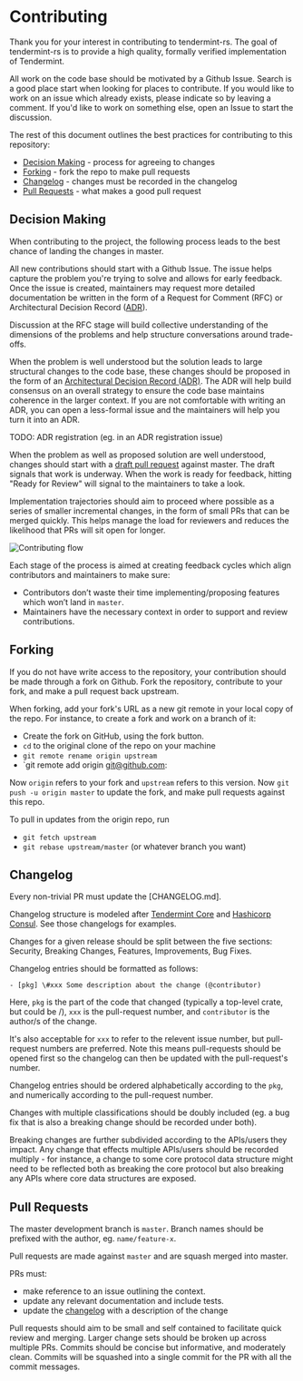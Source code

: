 # Contributing

Thank you for your interest in contributing to tendermint-rs. The goal
of tendermint-rs is to provide a high quality, formally verified implementation of
Tendermint.

All work on the code base should be motivated by a Github
Issue. Search is a good place start when looking for places to contribute. If you
would like to work on an issue which already exists, please indicate so
by leaving a comment. If you'd like to work on something else, open an Issue to
start the discussion.

The rest of this document outlines the best practices for contributing to this
repository:

- [Decision Making](#decision-making) - process for agreeing to changes
- [Forking](#forking) - fork the repo to make pull requests
- [Changelog](#changelog) - changes must be recorded in the changelog
- [Pull Requests](#pull-requests) - what makes a good pull request

## Decision Making

When contributing to the project, the following process leads to the best chance of
landing the changes in master.

All new contributions should start with a Github
Issue. The issue helps capture the problem you're trying to solve and allows for
early feedback. Once the issue is created, maintainers may request more detailed
documentation be written in the form of a Request for Comment (RFC) or
Architectural Decision Record
([ADR](https://github.com/informalsystems/tendermint-rs/blob/master/docs/architecture/README.md)).

Discussion at the RFC stage will build collective understanding of the dimensions
of the problems and help structure conversations around trade-offs.

When the problem is well understood but the solution leads to large
structural changes to the code base, these changes should be proposed in
the form of an [Architectural Decision Record
(ADR)](./docs/architecture/). The ADR will help build consensus on an
overall strategy to ensure the code base maintains coherence
in the larger context. If you are not comfortable with writing an ADR,
you can open a less-formal issue and the maintainers will help you
turn it into an ADR. 

TODO: ADR registration (eg. in an ADR registration issue)

When the problem as well as proposed solution are well understood,
changes should start with a [draft
pull request](https://github.blog/2019-02-14-introducing-draft-pull-requests/)
against master. The draft signals that work is underway. When the work
is ready for feedback, hitting "Ready for Review" will signal to the
maintainers to take a look.

Implementation trajectories should aim to proceed where possible as a series
of smaller incremental changes, in the form of small PRs that can be merged
quickly. This helps manage the load for reviewers and reduces the likelihood
that PRs will sit open for longer.

![Contributing
flow](https://github.com/tendermint/tendermint/blob/v0.33.6/docs/imgs/contributing.png)

Each stage of the process is aimed at creating feedback cycles which align contributors and maintainers to make sure:

- Contributors don’t waste their time implementing/proposing features which won’t land in `master`.
- Maintainers have the necessary context in order to support and review contributions.

## Forking

If you do not have write access to the repository, your contribution should be 
made through a fork on Github. Fork the repository, contribute to your fork,
and make a pull request back upstream.

When forking, add your fork's URL as a new git remote in your local copy of the
repo. For instance, to create a fork and work on a branch of it:

- Create the fork on GitHub, using the fork button.
- `cd` to the original clone of the repo on your machine
- `git remote rename origin upstream`
- `git remote add origin git@github.com:<location of fork>

Now `origin` refers to your fork and `upstream` refers to this version.
Now `git push -u origin master` to update the fork, and make pull requests against this repo.

To pull in updates from the origin repo, run

- `git fetch upstream`
- `git rebase upstream/master` (or whatever branch you want)

## Changelog

Every non-trivial PR must update the [CHANGELOG.md].

Changelog structure is modeled after 
[Tendermint
Core](https://github.com/tendermint/tendermint/blob/master/CHANGELOG.md)
and 
[Hashicorp Consul](http://github.com/hashicorp/consul/tree/master/CHANGELOG.md).
See those changelogs for examples.

Changes for a given release should be split between the five sections: Security, Breaking
Changes, Features, Improvements, Bug Fixes.

Changelog entries should be formatted as follows:
```
- [pkg] \#xxx Some description about the change (@contributor)
```
Here, `pkg` is the part of the code that changed (typically a
top-level crate, but could be <crate>/<module>), `xxx` is the pull-request number, and `contributor`
is the author/s of the change.

It's also acceptable for `xxx` to refer to the relevent issue number, but pull-request
numbers are preferred.
Note this means pull-requests should be opened first so the changelog can then
be updated with the pull-request's number.

Changelog entries should be ordered alphabetically according to the
`pkg`, and numerically according to the pull-request number.

Changes with multiple classifications should be doubly included (eg. a bug fix
that is also a breaking change should be recorded under both).

Breaking changes are further subdivided according to the APIs/users they impact.
Any change that effects multiple APIs/users should be recorded multiply - for
instance, a change to some core protocol data structure might need to be
reflected both as breaking the core protocol but also breaking any APIs where core data structures are
exposed.

## Pull Requests

The master development branch is `master`. 
Branch names should be prefixed with the author, eg. `name/feature-x`. 

Pull requests are made against `master`
and are squash merged into master.

PRs must:

- make reference to an issue outlining the context.
- update any relevant documentation and include tests.
- update the [changelog](#changelog) with a description of the change

Pull requests should aim to be small and self contained to facilitate quick
review and merging. Larger change sets should be broken up across multiple PRs.
Commits should be concise but informative, and moderately clean. Commits will be squashed into a
single commit for the PR with all the commit messages.
